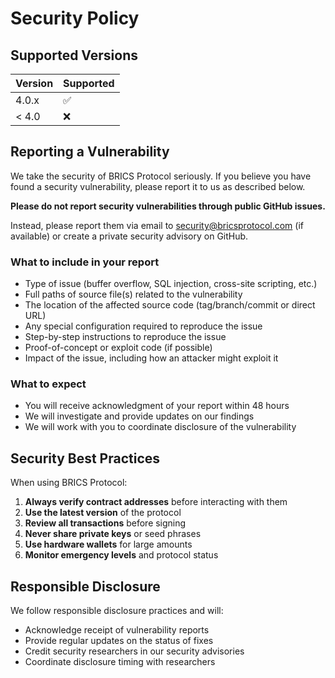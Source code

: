 # Security Policy

## Supported Versions

| Version | Supported          |
| ------- | ------------------ |
| 4.0.x   | :white_check_mark: |
| < 4.0   | :x:                |

## Reporting a Vulnerability

We take the security of BRICS Protocol seriously. If you believe you have found a security vulnerability, please report it to us as described below.

**Please do not report security vulnerabilities through public GitHub issues.**

Instead, please report them via email to security@bricsprotocol.com (if available) or create a private security advisory on GitHub.

### What to include in your report

- Type of issue (buffer overflow, SQL injection, cross-site scripting, etc.)
- Full paths of source file(s) related to the vulnerability
- The location of the affected source code (tag/branch/commit or direct URL)
- Any special configuration required to reproduce the issue
- Step-by-step instructions to reproduce the issue
- Proof-of-concept or exploit code (if possible)
- Impact of the issue, including how an attacker might exploit it

### What to expect

- You will receive acknowledgment of your report within 48 hours
- We will investigate and provide updates on our findings
- We will work with you to coordinate disclosure of the vulnerability

## Security Best Practices

When using BRICS Protocol:

1. **Always verify contract addresses** before interacting with them
2. **Use the latest version** of the protocol
3. **Review all transactions** before signing
4. **Never share private keys** or seed phrases
5. **Use hardware wallets** for large amounts
6. **Monitor emergency levels** and protocol status

## Responsible Disclosure

We follow responsible disclosure practices and will:

- Acknowledge receipt of vulnerability reports
- Provide regular updates on the status of fixes
- Credit security researchers in our security advisories
- Coordinate disclosure timing with researchers

